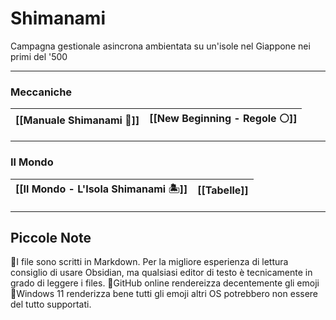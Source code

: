 
# Shimanami


Campagna gestionale asincrona ambientata su un'isole nel Giappone nei primi del '500

---

### Meccaniche

| [[Manuale Shimanami 📖]] | [[New Beginning - Regole ⚪]] |
| ------------------------ | ---------------------------- |

---

### Il Mondo

| [[Il Mondo - L'Isola Shimanami 🏝️]] | [[Tabelle]] |
| ------------------------------------ | ----------- |

---

## Piccole Note

🔹I file sono scritti in Markdown. Per la migliore esperienza di lettura consiglio di usare Obsidian, ma qualsiasi editor di testo è tecnicamente in grado di leggere i files. 
🔹GitHub online rendereizza decentemente gli emoji 
🔹Windows 11 renderizza bene tutti gli emoji altri OS potrebbero non essere del tutto supportati. 
